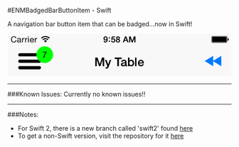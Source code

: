 #ENMBadgedBarButtonItem - Swift

A navigation bar button item that can be badged...now in Swift!  

![Screenshot](screenshot.png)

---

###Known Issues:
Currently no known issues!!

---

###Notes:
* For Swift 2, there is a new branch called 'swift2' found [here](https://github.com/enmiller/ENMBadgedBarButtonItem-Swift/tree/swift2)
* To get a non-Swift version, visit the repository for it [here](https://github.com/enmiller/ENMBadgedBarButtonItem)
